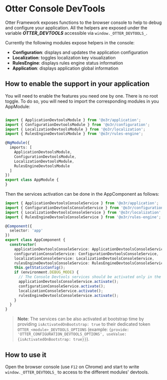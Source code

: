 # Otter Console DevTools

Otter Framework exposes functions to the browser console to help to debug and configure your application.
All the helpers are exposed under the variable **_OTTER_DEVTOOLS_** accessible via `window._OTTER_DEVTOOLS_`.

Currently the following modules expose helpers in the console:

- **Configuration**: displays and updates the application configuration
- **Localization**: toggles localization key visualization
- **RulesEngine**: displays rules engine status information
- **Application**: displays application global information

## How to enable the support in your application

You will need to enable the features you need one by one. There is no root toggle.
To do so, you will need to import the corresponding modules in you AppModule:

```typescript

import { ApplicationDevtoolsModule } from '@o3r/application';
import { ConfigurationDevtoolsModule } from '@o3r/configuration';
import { LocalizationDevtoolsModule } from '@o3r/localization';
import { RulesEngineDevtoolsModule } from '@o3r/rules-engine';

@NgModule({
  imports: [
    ApplicationDevtoolsModule,
    ConfigurationDevtoolsModule,
    LocalizationDevtoolsModule,
    RulesEngineDevtoolsModule
  ]
})
export class AppModule {
}

```

Then the services activation can be done in the AppComponent as follows:

```typescript
import { ApplicationDevtoolsConsoleService } from '@o3r/application';
import { ConfigurationDevtoolsConsoleService } from '@o3r/configuration';
import { LocalizationDevtoolsConsoleService } from '@o3r/localization';
import { RulesEngineDevtoolsConsoleService } from '@o3r/rules-engine';

@Component({
  selector: 'app'
})
export class AppComponent {
  constructor(
    applicationDevtoolsConsoleService: ApplicationDevtoolsConsoleService,
    configurationConsoleService: ConfigurationDevtoolsConsoleService,
    localizationConsoleService: LocalizationDevtoolsConsoleService,
    rulesEngineDevtoolsConsoleService: RulesEngineDevtoolsConsoleService) {
    this.getStaticConfig();
    if (environment.DEBUG_MODE) {
      // The Console Devtools services should be activated only in the development mode
      applicationDevtoolsConsoleService.activate();
      configurationConsoleService.activate();
      localizationConsoleService.activate();
      rulesEngineDevtoolsConsoleService.activate();
    }
  }
}
```

> **Note**: The services can be also activated at bootstrap time by providing `isActivatedOnBootstrap: true` to their dedicated token `OTTER_<module>_DEVTOOLS_OPTIONS` (example: `{provide: 'OTTER_CONFIGURATION_DEVTOOLS_OPTIONS', useValue: {isActivatedOnBootstrap: true}}`).

## How to use it

Open the browser console (use `F12` on Chrome) and start to write `window._OTTER_DEVTOOLS_` to access to the different modules' devtools.
